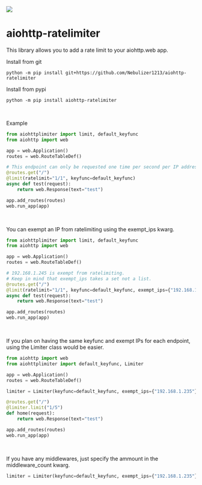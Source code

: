 <a href="https://jgltechnologies.com/discord">
<img src="https://discord.com/api/guilds/844418702430175272/embed.png">
</a>

# aiohttp-ratelimiter

This library allows you to add a rate limit to your aiohttp.web app.


Install from git
```
python -m pip install git+https://github.com/Nebulizer1213/aiohttp-ratelimiter
```

Install from pypi
```
python -m pip install aiohttp-ratelimiter
```

<br>


Example

```python
from aiohttplimiter import limit, default_keyfunc
from aiohttp import web

app = web.Application()
routes = web.RouteTableDef()

# This endpoint can only be requested one time per second per IP address.
@routes.get("/")
@limit(ratelimit="1/1", keyfunc=default_keyfunc)
async def test(request):
    return web.Response(text="test")

app.add_routes(routes)
web.run_app(app)
```

<br>

You can exempt an IP from ratelimiting using the exempt_ips kwarg.

```python
from aiohttplimiter import limit, default_keyfunc
from aiohttp import web

app = web.Application()
routes = web.RouteTableDef()

# 192.168.1.245 is exempt from ratelimiting.
# Keep in mind that exempt_ips takes a set not a list.
@routes.get("/")
@limit(ratelimit="1/1", keyfunc=default_keyfunc, exempt_ips={"192.168.1.245"})
async def test(request):
    return web.Response(text="test")

app.add_routes(routes)
web.run_app(app)
```

<br>

If you plan on having the same keyfunc and exempt IPs for each endpoint, using the Limiter class would be easier.

```python
from aiohttp import web
from aiohttplimiter import default_keyfunc, Limiter

app = web.Application()
routes = web.RouteTableDef()

limiter = Limiter(keyfunc=default_keyfunc, exempt_ips={"192.168.1.235"})

@routes.get("/")
@limiter.limit("1/5")
def home(request):
    return web.Response(text="test")

app.add_routes(routes)
web.run_app(app)
```

<br>

If you have any middlewares, just specify the ammount in the middleware_count kwarg.

```python
limiter = Limiter(keyfunc=default_keyfunc, exempt_ips={"192.168.1.235"}, middleware_count=1)
```

<br>



